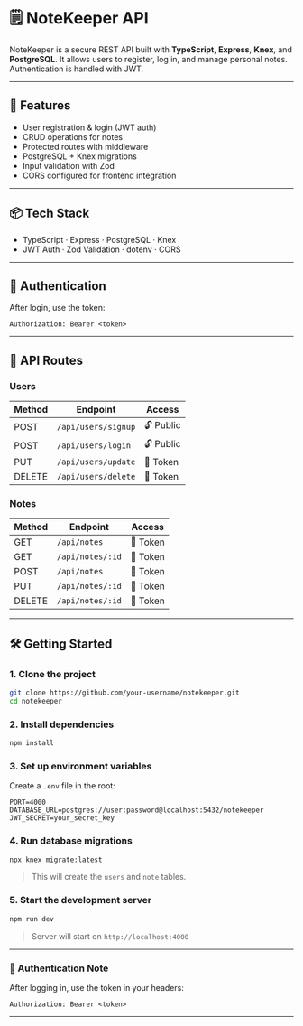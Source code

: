 # 🗒️ NoteKeeper API

NoteKeeper is a secure REST API built with **TypeScript**, **Express**, **Knex**, and **PostgreSQL**. It allows users to register, log in, and manage personal notes. Authentication is handled with JWT.

---

## 🚀 Features

- User registration & login (JWT auth)
- CRUD operations for notes
- Protected routes with middleware
- PostgreSQL + Knex migrations
- Input validation with Zod
- CORS configured for frontend integration

---

## 📦 Tech Stack

- TypeScript · Express · PostgreSQL · Knex
- JWT Auth · Zod Validation · dotenv · CORS

---

## 🔐 Authentication

After login, use the token:

```
Authorization: Bearer <token>
```

---

## 📮 API Routes

### Users

| Method | Endpoint              | Access  |
|--------|-----------------------|---------|
| POST   | `/api/users/signup`   | 🔓 Public |
| POST   | `/api/users/login`    | 🔓 Public |
| PUT    | `/api/users/update`   | 🔐 Token |
| DELETE | `/api/users/delete`   | 🔐 Token |

### Notes

| Method | Endpoint            | Access  |
|--------|---------------------|---------|
| GET    | `/api/notes`        | 🔐 Token |
| GET    | `/api/notes/:id`    | 🔐 Token |
| POST   | `/api/notes`        | 🔐 Token |
| PUT    | `/api/notes/:id`    | 🔐 Token |
| DELETE | `/api/notes/:id`    | 🔐 Token |

---

## 🛠️ Getting Started

### 1. Clone the project

```bash
git clone https://github.com/your-username/notekeeper.git
cd notekeeper
```

### 2. Install dependencies

```bash
npm install
```

### 3. Set up environment variables

Create a `.env` file in the root:

```
PORT=4000
DATABASE_URL=postgres://user:password@localhost:5432/notekeeper
JWT_SECRET=your_secret_key
```

### 4. Run database migrations

```bash
npx knex migrate:latest
```

> This will create the `users` and `note` tables.

### 5. Start the development server

```bash
npm run dev
```

> Server will start on `http://localhost:4000`

---

### 🔐 Authentication Note

After logging in, use the token in your headers:

```
Authorization: Bearer <token>
```

---
